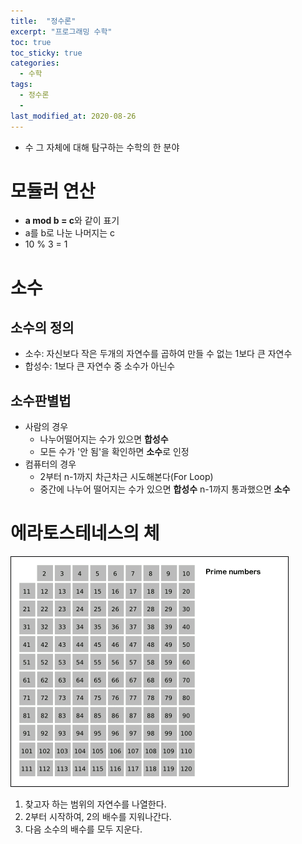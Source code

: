 ```yaml
---
title:  "정수론"
excerpt: "프로그래밍 수학"
toc: true
toc_sticky: true
categories:
  - 수학
tags:
  - 정수론
  - 
last_modified_at: 2020-08-26
---
```


* 수 그 자체에 대해 탐구하는 수학의 한 분야

# 모듈러 연산

* **a mod b = c**와 같이 표기
* a를 b로 나눈 나머지는 c
* 10 % 3 = 1

# 소수

## 소수의 정의

* 소수: 자신보다 작은 두개의 자연수를 곱하여 만들 수 없는 1보다 큰 자연수
* 합성수: 1보다 큰 자연수 중 소수가 아닌수

## 소수판별법

* 사람의 경우
  * 나누어떨어지는 수가 있으면 **합성수**
  * 모든 수가 '안 됨'을 확인하면 **소수**로 인정
* 컴퓨터의 경우
  * 2부터 n-1까지 차근차근 시도해본다(For Loop)
  * 중간에 나누어 떨어지는 수가 있으면 **합성수** n-1까지 통과했으면 **소수**

# 에라토스테네스의 체

![에라토스](/assets/images/elice/에라토스.gif) 
  
1. 찾고자 하는 범위의 자연수를 나열한다.
2. 2부터 시작하여, 2의 배수를 지워나간다.
3. 다음 소수의 배수를 모두 지운다.

